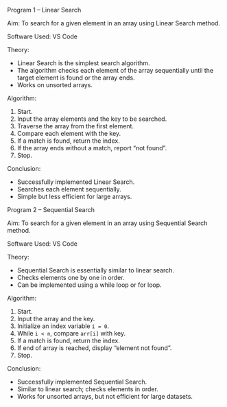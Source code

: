 Program 1 – Linear Search

Aim:
To search for a given element in an array using Linear Search method.

Software Used:
VS Code

Theory:

* Linear Search is the simplest search algorithm.
* The algorithm checks each element of the array sequentially until the target element is found or the array ends.
* Works on unsorted arrays.

Algorithm:
1. Start.
2. Input the array elements and the key to be searched.
3. Traverse the array from the first element.
4. Compare each element with the key.
5. If a match is found, return the index.
6. If the array ends without a match, report “not found”.
7. Stop.

Conclusion:
* Successfully implemented Linear Search.
* Searches each element sequentially.
* Simple but less efficient for large arrays.


Program 2 – Sequential Search

Aim:
To search for a given element in an array using Sequential Search method.

Software Used:
VS Code

Theory:

* Sequential Search is essentially similar to linear search.
* Checks elements one by one in order.
* Can be implemented using a while loop or for loop.

Algorithm:
1. Start.
2. Input the array and the key.
3. Initialize an index variable `i = 0`.
4. While `i < n`, compare `arr[i]` with key.
5. If a match is found, return the index.
6. If end of array is reached, display “element not found”.
7. Stop.

Conclusion:
* Successfully implemented Sequential Search.
* Similar to linear search; checks elements in order.
* Works for unsorted arrays, but not efficient for large datasets.



